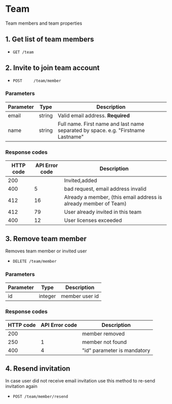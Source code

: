 # Team

Team members and team properties

## 1. Get list of team members

* `GET /team`

## 2. Invite to join team account

* `POST 	/team/member` 

### Parameters

Parameter | Type | Description
------------ | ------------- | ------------
email | string | Valid email address. **Required**
name | string | Full name. First name and last name separated by space. e.g. "Firstname Lastname"

### Response codes

HTTP code | API Error code | Description
------------ | ------------- | ------------
200 |  | Invited,added
400 | 5 | bad request, email address invalid
412 | 16 | Already a member, (this email address is already member of Team)
412 | 79 | User already invited in this team
400 | 12 | User licenses exceeded


## 3. Remove team member

Removes team member or invited user

* `DELETE /team/member`

### Parameters

Parameter | Type | Description
------------ | ------------- | ------------
id | integer | member user id

### Response codes

HTTP code | API Error code | Description
------------ | ------------- | ------------
200 |  | member removed
250 | 1 | member not found
400 | 4 | "id" parameter is mandatory

## 4. Resend invitation

In case user did not receive email invitation use this method to re-send invitation again

* `POST /team/member/resend`
